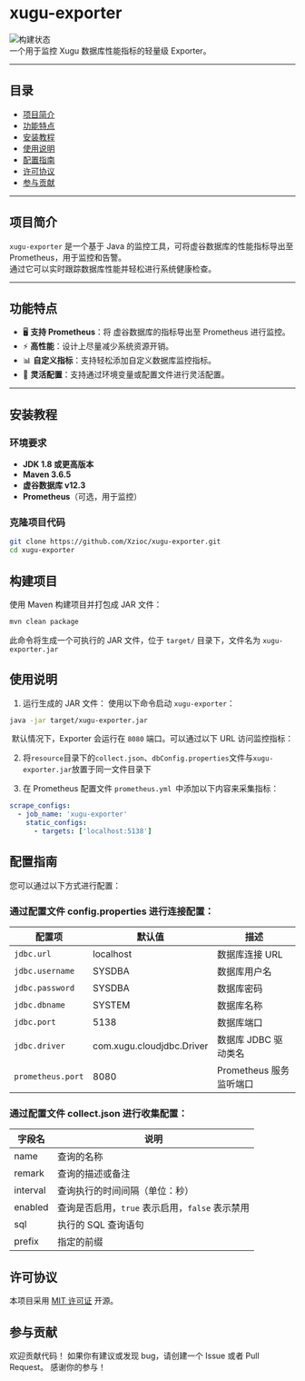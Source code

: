 # **xugu-exporter**

![构建状态](https://img.shields.io/badge/build-passing-brightgreen.svg)  
一个用于监控 Xugu 数据库性能指标的轻量级 Exporter。

---

## **目录**
- [项目简介](#项目简介)
- [功能特点](#功能特点)
- [安装教程](#安装教程)
- [使用说明](#使用说明)
- [配置指南](#配置指南)
- [许可协议](#许可协议)
- [参与贡献](#参与贡献)

---

## **项目简介**
`xugu-exporter` 是一个基于 Java 的监控工具，可将虚谷数据库的性能指标导出至 Prometheus，用于监控和告警。  
通过它可以实时跟踪数据库性能并轻松进行系统健康检查。

---

## **功能特点**
- 🖥️ **支持 Prometheus**：将 虚谷数据库的指标导出至 Prometheus 进行监控。
- ⚡ **高性能**：设计上尽量减少系统资源开销。
- 📊 **自定义指标**：支持轻松添加自定义数据库监控指标。
- 🔧 **灵活配置**：支持通过环境变量或配置文件进行灵活配置。

---

## **安装教程**

### **环境要求**
- **JDK 1.8 或更高版本**
- **Maven 3.6.5**
- **虚谷数据库 v12.3**
- **Prometheus**（可选，用于监控）

### **克隆项目代码**
```bash
git clone https://github.com/Xzioc/xugu-exporter.git
cd xugu-exporter
```

## **构建项目**
使用 Maven 构建项目并打包成 JAR 文件：
```bash
mvn clean package
```
此命令将生成一个可执行的 JAR 文件，位于 ```target/``` 目录下，文件名为 ```xugu-exporter.jar```
## **使用说明**
1. 运行生成的 JAR 文件：
   ​使用以下命令启动 ```xugu-exporter```：
```bash
java -jar target/xugu-exporter.jar
```
​		默认情况下，Exporter 会运行在 `8080` 端口。可以通过以下 URL 访问监控指标：

2. 将```resource```目录下的```collect.json```、```dbConfig.properties```文件与```xugu-exporter.jar```放置于同一文件目录下

3. 在 Prometheus 配置文件 ```prometheus.yml ```中添加以下内容来采集指标：

```yaml
scrape_configs:
  - job_name: 'xugu-exporter'
    static_configs:
      - targets: ['localhost:5138']

```
## **配置指南**

您可以通过以下方式进行配置：

### 通过配置文件 config.properties 进行连接配置：

| 配置项            | 默认值    | 描述                                 |
|-------------------|-----------|--------------------------------------|
| `jdbc.url`        | localhost | 数据库连接 URL                       |
| `jdbc.username`   | SYSDBA    | 数据库用户名                         |
| `jdbc.password`   | SYSDBA    | 数据库密码                           |
| `jdbc.dbname`     | SYSTEM    | 数据库名称                           |
| `jdbc.port`       | 5138      | 数据库端口                           |
| `jdbc.driver`     | com.xugu.cloudjdbc.Driver | 数据库 JDBC 驱动类名       |
| `prometheus.port` | 8080      | Prometheus 服务监听端口             |

### 通过配置文件 collect.json 进行收集配置：
| 字段名   | 说明                                            |
| -------- | ----------------------------------------------- |
| name     | 查询的名称                                      |
| remark   | 查询的描述或备注                                |
| interval | 查询执行的时间间隔（单位：秒）                  |
| enabled  | 查询是否启用，`true` 表示启用，`false` 表示禁用 |
| sql      | 执行的 SQL 查询语句                             |
| prefix   | 指定的前缀                                      |


## **许可协议**

本项目采用 [MIT 许可证](https://opensource.org/licenses/MIT) 开源。

## **参与贡献**

欢迎贡献代码！
如果你有建议或发现 bug，请创建一个 Issue 或者 Pull Request。
感谢你的参与！
